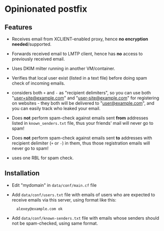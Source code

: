 Opinionated postfix
===================

Features
--------

* Receives email from XCLIENT-enabled proxy,
hence **no encryption needed**/supported.

* Forwards received email to LMTP client,
hence has **no** access to previously received email.

* Uses DKIM milter running in another VM/container.

* Verifies that local user exist (listed in a text file) before doing spam check of incoming emails.

* considers both `+` and `-` as "recipient delimiters",
so you can use both "user+site@example.com" and "user-site@example.com" for registering on websites -
they both will be delivered to "user@example.com", and you can easily track who leaked your email.

* Does **not** perform spam-check against emails sent **from** addresses listed in `known_senders.txt` file,
thus your friends' mail will never go to spam!

* Does **not** perform spam-check against emails sent **to** addresses with recipient delimiter (`+` or `-`) in them,
thus those registration emails will never go to spam!

* uses one RBL for spam check.

Installation
------------

* Edit "mydomain" in `data/conf/main.cf` file

* Add `data/conf/users.txt` file with emails of users who are expected to receive emails via this server, using format like this:

		alexey@example.com ok

* Add `data/conf/known-senders.txt` file with emails whose senders should not be spam-checked, using same format.

